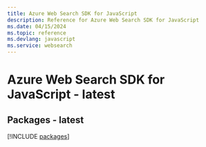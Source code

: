 ```yaml
---
title: Azure Web Search SDK for JavaScript
description: Reference for Azure Web Search SDK for JavaScript
ms.date: 04/15/2024
ms.topic: reference
ms.devlang: javascript
ms.service: websearch
---
```

# Azure Web Search SDK for JavaScript - latest
## Packages - latest
[!INCLUDE [packages](web-search-index.md)]